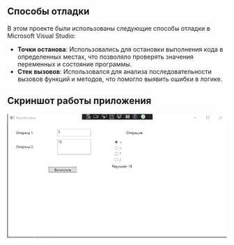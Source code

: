 ## Способы отладки

В этом проекте были использованы следующие способы отладки в Microsoft Visual Studio:

- **Точки останова**: Использовались для остановки выполнения кода в определенных местах, что позволяло проверять значения переменных и состояние программы.
- **Стек вызовов**: Использовался для анализа последовательности вызовов функций и методов, что помогло выявить ошибки в логике.


## Скриншот работы приложения

![Скриншот приложения](скриншот.PNG)

